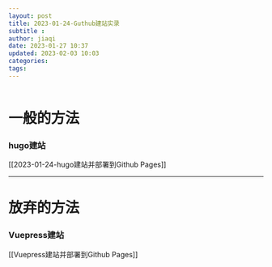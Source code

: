 ```yaml
---
layout: post
title: 2023-01-24-Guthub建站实录
subtitle :
author: jiaqi
date: 2023-01-27 10:37
updated: 2023-02-03 10:03
categories: 
tags:
---
```

```toc
```

# 一般的方法
### hugo建站
[[2023-01-24-hugo建站并部署到Github Pages]]
****
# 放弃的方法
### Vuepress建站
[[Vuepress建站并部署到Github Pages]]